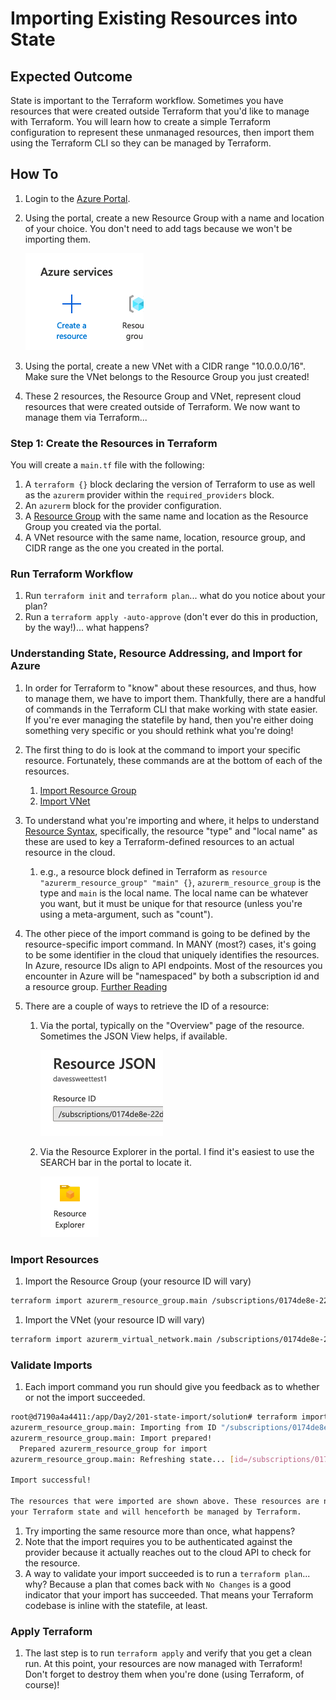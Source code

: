 # Importing Existing Resources into State

## Expected Outcome

State is important to the Terraform workflow. Sometimes you have resources that were created outside Terraform that you'd like to manage with Terraform. You will learn how to create a simple Terraform configuration to represent these unmanaged resources, then import them using the Terraform CLI so they can be managed by Terraform.

## How To
1. Login to the [Azure Portal](https://portal.azure.com).
1. Using the portal, create a new Resource Group with a name and location of your choice. You don't need to add tags because we won't be importing them.

    ![](./img/create-rg.png)
1. Using the portal, create a new VNet with a CIDR range "10.0.0.0/16". Make sure the VNet belongs to the Resource Group you just created!

1. These 2 resources, the Resource Group and VNet, represent cloud resources that were created outside of Terraform. We now want to manage them via Terraform...

### Step 1: Create the Resources in Terraform

You will create a `main.tf` file with the following:
1. A `terraform {}` block declaring the version of Terraform to use as well as the `azurerm` provider within the `required_providers` block.
1. An `azurerm` block for the provider configuration.
1. A [Resource Group](https://registry.terraform.io/providers/hashicorp/azurerm/latest/docs/resources/resource_group) with the same name and location as the Resource Group you created via the portal.
1. A VNet resource with the same name, location, resource group, and CIDR range as the one you created in the  portal.

### Run Terraform Workflow

1. Run `terraform init` and `terraform plan`... what do you notice about your plan?
1. Run a `terraform apply -auto-approve` (don't ever do this in production, by the way!)... what happens?

### Understanding State, Resource Addressing, and Import for Azure

1. In order for Terraform to "know" about these resources, and thus, how to manage them, we have to import them. Thankfully, there are a handful of commands in the Terraform CLI that make working with state easier. If you're ever managing the statefile by hand, then you're either doing something very specific or you should rethink what you're doing!
1. The first thing to do is look at the command to import your specific resource. Fortunately, these commands are at the bottom of each of the resources.
    1. [Import Resource Group](https://registry.terraform.io/providers/hashicorp/azurerm/latest/docs/resources/resource_group#import)
    1. [Import VNet](https://registry.terraform.io/providers/hashicorp/azurerm/latest/docs/resources/virtual_network#import)
1. To understand what you're importing and where, it helps to understand [Resource Syntax](https://www.terraform.io/language/resources/syntax#resource-syntax), specifically, the resource "type" and "local name" as these are used to key a Terraform-defined resources to an actual resource in the cloud.
    1. e.g., a resource block defined in Terraform as `resource "azurerm_resource_group" "main" {}`, `azurerm_resource_group` is the type and `main` is the local name. The local name can be whatever you want, but it must be unique for that resource (unless you're using a meta-argument, such as "count").
1. The other piece of the import command is going to be defined by the resource-specific import command. In MANY (most?) cases, it's going to be some identifier in the cloud that uniquely identifies the resources. In Azure, resource IDs align to API endpoints. Most of the resources you encounter in Azure will be "namespaced" by both a subscription id and a resource group. [Further Reading](https://docs.microsoft.com/en-us/azure/azure-resource-manager/management/overview)
1. There are a couple of ways to retrieve the ID of a resource:

    1. Via the portal, typically on the "Overview" page of the resource. Sometimes the JSON View helps, if available.

        ![](./img/json-view.png)

    1. Via the Resource Explorer in the portal. I find it's easiest to use the SEARCH bar in the portal to locate it.
    
        ![](./img/resource-xplor.png)

### Import Resources

1. Import the Resource Group (your resource ID will vary)
  ```sh
  terraform import azurerm_resource_group.main /subscriptions/0174de8e-22d8-4082-a7a6-f4e808c60c08/resourceGroups/plistotestrg
  ```
1. Import the VNet (your resource ID will vary)
  ```sh
  terraform import azurerm_virtual_network.main /subscriptions/0174de8e-22d8-4082-a7a6-f4e808c60c08/resourcegroups/plistotestrg/providers/Microsoft.Network/virtualNetworks/plistotestvnet
  ```

### Validate Imports
1. Each import command you run should give you feedback as to whether or not the import succeeded.
  ```sh
  root@d7190a4a4411:/app/Day2/201-state-import/solution# terraform import azurerm_resource_group.main /subscriptions/0174de8e-22d8-4082-a7a6-f4e808c60c08/resourceGroups/davessweettest1
  azurerm_resource_group.main: Importing from ID "/subscriptions/0174de8e-22d8-4082-a7a6-f4e808c60c08/resourceGroups/plistotestrg"...
  azurerm_resource_group.main: Import prepared!
    Prepared azurerm_resource_group for import
  azurerm_resource_group.main: Refreshing state... [id=/subscriptions/0174de8e-22d8-4082-a7a6-f4e808c60c08/resourceGroups/plistotestrg]

  Import successful!

  The resources that were imported are shown above. These resources are now in
  your Terraform state and will henceforth be managed by Terraform.
  ```
1. Try importing the same resource more than once, what happens?
1. Note that the import requires you to be authenticated against the provider because it actually reaches out to the cloud API to check for the resource.
1. A way to validate your import succeeded is to run a `terraform plan`... why? Because a plan that comes back with `No Changes` is a good indicator that your import has succeeded. That means your Terraform codebase is inline with the statefile, at least.

### Apply Terraform
1. The last step is to run `terraform apply` and verify that you get a clean run. At this point, your resources are now managed with Terraform! Don't forget to destroy them when you're done (using Terraform, of course)!
